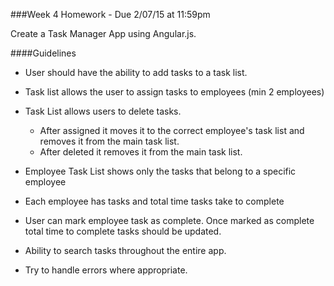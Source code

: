 ###Week 4 Homework - Due 2/07/15 at 11:59pm

Create a Task Manager App using Angular.js.

####Guidelines

  - User should have the ability to add tasks to a task list.
 
  - Task list allows the user to assign tasks to employees (min 2 employees)
  - Task List allows users to delete tasks.
 
    - After assigned it moves it to the correct employee's task list and removes it from the main task list.
    - After deleted it removes it from the main task list.
   
 - Employee Task List shows only the tasks that belong to a specific employee

  - Each employee has tasks and total time tasks take to complete

  - User can mark employee task as complete. Once marked as complete total time to complete tasks should be updated.
   
 - Ability to search tasks throughout the entire app.
 
 -  Try to handle errors where appropriate.